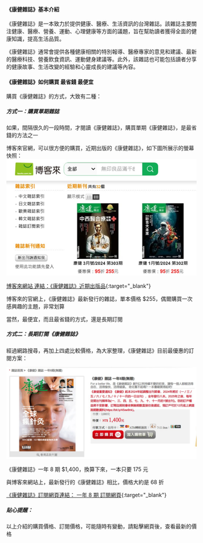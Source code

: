 #### 《康健雜誌》基本介紹

《康健雜誌》是一本致力於提供健康、醫療、生活資訊的台灣雜誌。該雜誌主要關注健康、醫療、營養、運動、心理健康等方面的議題，旨在幫助讀者獲得全面的健康知識，提高生活品質。

《康健雜誌》通常會提供各種健康相關的特別報導、醫療專家的意見和建議、最新的醫療科技、營養飲食資訊、運動健身建議等。此外，該雜誌也可能包括讀者分享的健康故事、生活改變的經驗和心靈成長的建議等內容。

#### 《康健雜誌》如何購買 最省錢 最便宜

購買《康健雜誌》的方式，大致有二種： 

##### 方式一：購買單期雜誌

如果，間隔很久的一段時間，才閱讀《康健雜誌》，購買單期《康健雜誌》，是最省錢的方法之一

博客來官網，可以很方便的購買，近期出版的《康健雜誌》，如下圖所展示的螢幕快照：
![康健雜誌](/images/20240307-1.jpg)

[博客來網站 連結：《康健雜誌》近期出版品](https://iorange.biz/38F3z?uid1=CommonHealthV2){:target="_blank"}


博客來的官網上，《康健雜誌》最新發行的雜誌，單本價格 $255，偶爾購買一次感興趣的主題，非常划算

當然，最便宜，而且最省錢的方式，還是長期訂閱

##### 方式二：長期訂閱《康健雜誌》

經過網路搜尋，再加上四處比較價格，為大家整理，《康健雜誌》目前最優惠的訂閱方案：

![康健雜誌](/images/20240307-2.jpg)

《康健雜誌》一年 8 期	$1,400，換算下來，一本只要 175 元

與博客來網站上，最新發行的《康健雜誌》相比，價格大約是 68 折  

[《康健雜誌》訂閱網頁連結：  一年 8 期 訂閱網頁](https://easymall.co/30dI6?uid1=CommonHealthV2){:target="_blank"}


##### 貼心提醒：

以上介紹的購買價格、訂閱價格，可能隨時有變動，請點擊網頁後，查看最新的價格
